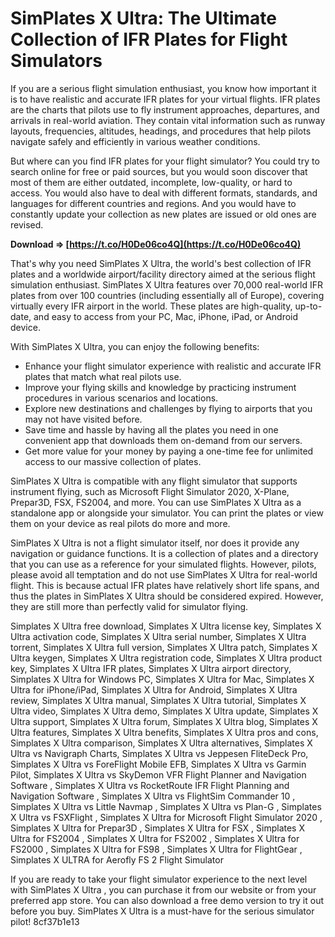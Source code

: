 
 
# SimPlates X Ultra: The Ultimate Collection of IFR Plates for Flight Simulators
  
If you are a serious flight simulation enthusiast, you know how important it is to have realistic and accurate IFR plates for your virtual flights. IFR plates are the charts that pilots use to fly instrument approaches, departures, and arrivals in real-world aviation. They contain vital information such as runway layouts, frequencies, altitudes, headings, and procedures that help pilots navigate safely and efficiently in various weather conditions.
  
But where can you find IFR plates for your flight simulator? You could try to search online for free or paid sources, but you would soon discover that most of them are either outdated, incomplete, low-quality, or hard to access. You would also have to deal with different formats, standards, and languages for different countries and regions. And you would have to constantly update your collection as new plates are issued or old ones are revised.
 
**Download ⇒ [https://t.co/H0De06co4Q](https://t.co/H0De06co4Q)**


  
That's why you need SimPlates X Ultra, the world's best collection of IFR plates and a worldwide airport/facility directory aimed at the serious flight simulation enthusiast. SimPlates X Ultra features over 70,000 real-world IFR plates from over 100 countries (including essentially all of Europe), covering virtually every IFR airport in the world. These plates are high-quality, up-to-date, and easy to access from your PC, Mac, iPhone, iPad, or Android device.
  
With SimPlates X Ultra, you can enjoy the following benefits:
  
- Enhance your flight simulator experience with realistic and accurate IFR plates that match what real pilots use.
- Improve your flying skills and knowledge by practicing instrument procedures in various scenarios and locations.
- Explore new destinations and challenges by flying to airports that you may not have visited before.
- Save time and hassle by having all the plates you need in one convenient app that downloads them on-demand from our servers.
- Get more value for your money by paying a one-time fee for unlimited access to our massive collection of plates.

SimPlates X Ultra is compatible with any flight simulator that supports instrument flying, such as Microsoft Flight Simulator 2020, X-Plane, Prepar3D, FSX, FS2004, and more. You can use SimPlates X Ultra as a standalone app or alongside your simulator. You can print the plates or view them on your device as real pilots do more and more.
  
SimPlates X Ultra is not a flight simulator itself, nor does it provide any navigation or guidance functions. It is a collection of plates and a directory that you can use as a reference for your simulated flights. However, pilots, please avoid all temptation and do not use SimPlates X Ultra for real-world flight. This is because actual IFR plates have relatively short life spans, and thus the plates in SimPlates X Ultra should be considered expired. However, they are still more than perfectly valid for simulator flying.
 
Simplates X Ultra free download,  Simplates X Ultra license key,  Simplates X Ultra activation code,  Simplates X Ultra serial number,  Simplates X Ultra torrent,  Simplates X Ultra full version,  Simplates X Ultra patch,  Simplates X Ultra keygen,  Simplates X Ultra registration code,  Simplates X Ultra product key,  Simplates X Ultra IFR plates,  Simplates X Ultra airport directory,  Simplates X Ultra for Windows PC,  Simplates X Ultra for Mac,  Simplates X Ultra for iPhone/iPad,  Simplates X Ultra for Android,  Simplates X Ultra review,  Simplates X Ultra manual,  Simplates X Ultra tutorial,  Simplates X Ultra video,  Simplates X Ultra demo,  Simplates X Ultra update,  Simplates X Ultra support,  Simplates X Ultra forum,  Simplates X Ultra blog,  Simplates X Ultra features,  Simplates X Ultra benefits,  Simplates X Ultra pros and cons,  Simplates X Ultra comparison,  Simplates X Ultra alternatives,  Simplates X Ultra vs Navigraph Charts,  Simplates X Ultra vs Jeppesen FliteDeck Pro,  Simplates X Ultra vs ForeFlight Mobile EFB,  Simplates X Ultra vs Garmin Pilot,  Simplates X Ultra vs SkyDemon VFR Flight Planner and Navigation Software ,  Simplates X Ultra vs RocketRoute IFR Flight Planning and Navigation Software ,  Simplates X Ultra vs FlightSim Commander 10 ,  Simplates X Ultra vs Little Navmap ,  Simplates X Ultra vs Plan-G ,  Simplates X Ultra vs FSXFlight ,  Simplates X Ultra for Microsoft Flight Simulator 2020 ,  Simplates X Ultra for Prepar3D ,  Simplates X Ultra for FSX ,  Simplates X Ultra for FS2004 ,  Simplates X Ultra for FS2002 ,  Simplates X Ultra for FS2000 ,  Simplates X Ultra for FS98 ,  Simplates X Ultra for FlightGear ,  Simplates X ULTRA for Aerofly FS 2 Flight Simulator
  
If you are ready to take your flight simulator experience to the next level with SimPlates X Ultra , you can purchase it from our website or from your preferred app store. You can also download a free demo version to try it out before you buy. SimPlates X Ultra is a must-have for the serious simulator pilot!
 8cf37b1e13
 
